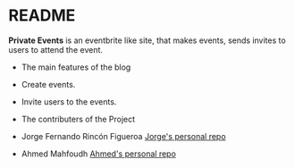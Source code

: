 # README
**Private Events** is an eventbrite like site, that makes events, sends invites to users to attend the event.

* The main features of the blog
 * Create events.
 * Invite users to the events.
 

* The contributers of the Project
 * Jorge Fernando Rincón Figueroa
 [Jorge's personal repo](https://github.com/jofer86)

 * Ahmed Mahfoudh
 [Ahmed's personal repo](https://github.com/stratospherique)